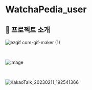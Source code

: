 # WatchaPedia_user

## :bookmark_tabs: 프로젝트 소개 
![ezgif com-gif-maker (1)](https://user-images.githubusercontent.com/92245622/218246176-9861429c-31da-4ed2-b09e-c4dbec94bbae.gif)

<br />

![image](https://user-images.githubusercontent.com/92245622/218383438-51fcb4b6-49c2-481b-9224-10343ae7a643.png)

<br />

![KakaoTalk_20230211_192541366](https://user-images.githubusercontent.com/92245622/218253248-068662f3-15d3-4bf7-aadd-d810ebce5e41.png)

<br />
